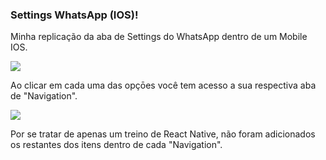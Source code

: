 ### Settings WhatsApp (IOS)!

Minha replicação da aba de Settings do WhatsApp dentro de um Mobile IOS.

<div >
  <img src="https://discord.com/channels/@me/753769024881426505/937726787293700126/unknown.png">
</div>

Ao clicar em cada uma das opçōes você tem acesso a sua respectiva aba de "Navigation".

<div >
  <img src="https://discord.com/channels/@me/753769024881426505/937726905761812571/unknown.png">
</div>

Por se tratar de apenas um treino de React Native, não foram adicionados os restantes dos itens dentro de cada "Navigation". 

